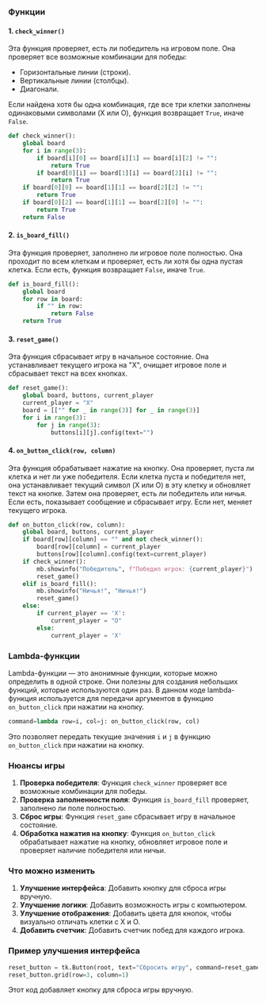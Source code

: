 ### Функции

#### 1. `check_winner()`
Эта функция проверяет, есть ли победитель на игровом поле. Она проверяет все возможные комбинации для победы:
- Горизонтальные линии (строки).
- Вертикальные линии (столбцы).
- Диагонали.

Если найдена хотя бы одна комбинация, где все три клетки заполнены одинаковыми символами (X или O), функция возвращает `True`, иначе `False`.

```python
def check_winner():
    global board
    for i in range(3):
        if board[i][0] == board[i][1] == board[i][2] != "":
            return True
        if board[0][i] == board[1][i] == board[2][i] != "":
            return True
    if board[0][0] == board[1][1] == board[2][2] != "":
        return True
    if board[0][2] == board[1][1] == board[2][0] != "":
        return True
    return False
```

#### 2. `is_board_fill()`
Эта функция проверяет, заполнено ли игровое поле полностью. Она проходит по всем клеткам и проверяет, есть ли хотя бы одна пустая клетка. Если есть, функция возвращает `False`, иначе `True`.

```python
def is_board_fill():
    global board
    for row in board:
        if "" in row:
            return False
    return True
```

#### 3. `reset_game()`
Эта функция сбрасывает игру в начальное состояние. Она устанавливает текущего игрока на "X", очищает игровое поле и сбрасывает текст на всех кнопках.

```python
def reset_game():
    global board, buttons, current_player
    current_player = "X"
    board = [["" for _ in range(3)] for _ in range(3)]
    for i in range(3):
        for j in range(3):
            buttons[i][j].config(text="")
```

#### 4. `on_button_click(row, column)`
Эта функция обрабатывает нажатие на кнопку. Она проверяет, пуста ли клетка и нет ли уже победителя. Если клетка пуста и победителя нет, она устанавливает текущий символ (X или O) в эту клетку и обновляет текст на кнопке. Затем она проверяет, есть ли победитель или ничья. Если есть, показывает сообщение и сбрасывает игру. Если нет, меняет текущего игрока.

```python
def on_button_click(row, column):
    global board, buttons, current_player
    if board[row][column] == "" and not check_winner():
        board[row][column] = current_player
        buttons[row][column].config(text=current_player)
    if check_winner():
        mb.showinfo("Победитель", f"Победил игрок: {current_player}")
        reset_game()
    elif is_board_fill():
        mb.showinfo("Ничья!", "Ничья!")
        reset_game()
    else:
        if current_player == 'X':
            current_player = "O"
        else:
            current_player = 'X'
```

### Lambda-функции

Lambda-функции — это анонимные функции, которые можно определить в одной строке. Они полезны для создания небольших функций, которые используются один раз. В данном коде lambda-функция используется для передачи аргументов в функцию `on_button_click` при нажатии на кнопку.

```python
command=lambda row=i, col=j: on_button_click(row, col)
```

Это позволяет передать текущие значения `i` и `j` в функцию `on_button_click` при нажатии на кнопку.

### Нюансы игры

1. **Проверка победителя**: Функция `check_winner` проверяет все возможные комбинации для победы.
2. **Проверка заполненности поля**: Функция `is_board_fill` проверяет, заполнено ли поле полностью.
3. **Сброс игры**: Функция `reset_game` сбрасывает игру в начальное состояние.
4. **Обработка нажатия на кнопку**: Функция `on_button_click` обрабатывает нажатие на кнопку, обновляет игровое поле и проверяет наличие победителя или ничьи.

### Что можно изменить

1. **Улучшение интерфейса**: Добавить кнопку для сброса игры вручную.
2. **Улучшение логики**: Добавить возможность игры с компьютером.
3. **Улучшение отображения**: Добавить цвета для кнопок, чтобы визуально отличать клетки с X и O.
4. **Добавить счетчик**: Добавить счетчик побед для каждого игрока.

### Пример улучшения интерфейса

```python
reset_button = tk.Button(root, text="Сбросить игру", command=reset_game)
reset_button.grid(row=3, column=1)
```

Этот код добавляет кнопку для сброса игры вручную.

